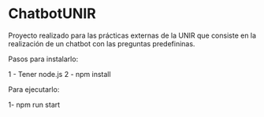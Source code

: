 # ChatbotUNIR

Proyecto realizado para las prácticas externas de la UNIR que consiste en la realización de un chatbot con las preguntas predefininas.

Pasos para instalarlo:

1 - Tener node.js
2 - npm install

Para ejecutarlo:

1- npm run start
